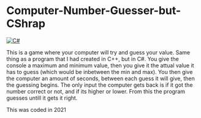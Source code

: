 # Computer-Number-Guesser-but-CShrap
[![C#](https://img.shields.io/badge/language-C%2B%2B-%23f34b7d.svg?style=plastic)](https://en.wikipedia.org/wiki/C_Sharp_(programming_language))

This is a game where your computer will try and guess your value. Same thing as a program that
I had created in C++, but in C#. You give the console a maximum and minimum value, then you give
it the attual value it has to guess (which would be inbetween the min and max). You then give
the computer an amount of seconds, between each guess it will give, then the guessing begins.
The only input the computer gets back is if it got the number correct or not, and if its higher
or lower. From this the program guesses untill it gets it right.

This was coded in 2021
